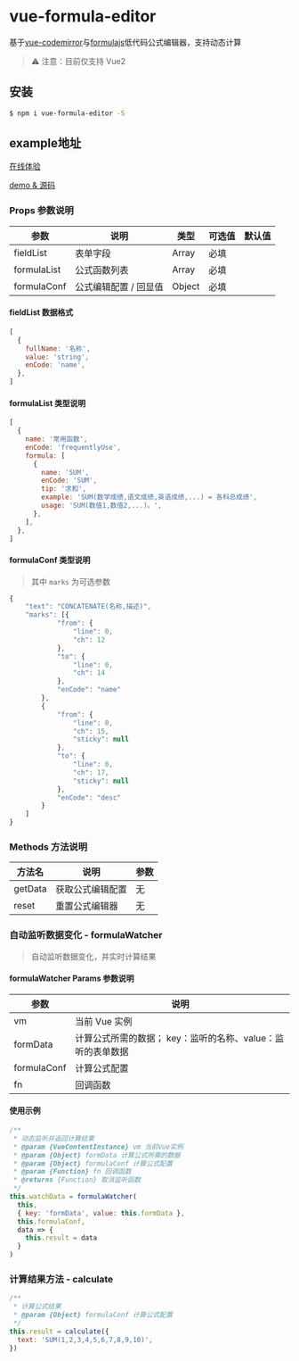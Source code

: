 # vue-formula-editor

<p>基于<a href='https://github.com/surmon-china/vue-codemirror'>vue-codemirror</a>与<a href='https://github.com/formulajs/formulajs'>formulajs</a>低代码公式编辑器，支持动态计算</p>

> ⚠️ 注意：目前仅支持 Vue2

## 安装

```bash
$ npm i vue-formula-editor -S
```
## example地址
<a href="https://master--stalwart-pudding-602011.netlify.app">在线体验</a>

<a href="https://github.com/Xy-Zipper/vue-formula-editor">demo & 源码</a>

### Props 参数说明

| 参数        | 说明                  | 类型   | 可选值 | 默认值 |
| ----------- | --------------------- | ------ | ------ | ------ |
| fieldList   | 表单字段              | Array  | 必填   |        |
| formulaList | 公式函数列表          | Array  | 必填   |        |
| formulaConf | 公式编辑配置 / 回显值 | Object | 必填   |        |

#### fieldList 数据格式

```javascript
[
  {
    fullName: '名称',
    value: 'string',
    enCode: 'name',
  },
]
```

#### formulaList 类型说明

```javascript
[
  {
    name: '常用函数',
    enCode: 'frequentlyUse',
    formula: [
      {
        name: 'SUM',
        enCode: 'SUM',
        tip: '求和',
        example: 'SUM(数学成绩,语文成绩,英语成绩,...) = 各科总成绩',
        usage: 'SUM(数值1,数值2,...)。',
      },
    ],
  },
]
```

#### formulaConf 类型说明

> 其中 `marks` 为可选参数

```javascript
{
    "text": "CONCATENATE(名称,描述)",
    "marks": [{
            "from": {
                "line": 0,
                "ch": 12
            },
            "to": {
                "line": 0,
                "ch": 14
            },
            "enCode": "name"
        },
        {
            "from": {
                "line": 0,
                "ch": 15,
                "sticky": null
            },
            "to": {
                "line": 0,
                "ch": 17,
                "sticky": null
            },
            "enCode": "desc"
        }
    ]
}
```

### Methods 方法说明

| 方法名  | 说明             | 参数 |
| ------- | ---------------- | ---- |
| getData | 获取公式编辑配置 | 无   |
| reset   | 重置公式编辑器   | 无   |

### 自动监听数据变化 - formulaWatcher

> 自动监听数据变化，并实时计算结果

#### formulaWatcher Params 参数说明

| 参数        | 说明                                                        |
| ----------- | ----------------------------------------------------------- |
| vm          | 当前 Vue 实例                                               |
| formData    | 计算公式所需的数据； key：监听的名称、value：监听的表单数据 |
| formulaConf | 计算公式配置                                                |
| fn          | 回调函数                                                    |

#### 使用示例

```javascript
/**
 * 动态监听并返回计算结果
 * @param {VueContentInstance} vm 当前Vue实例
 * @param {Object} formData 计算公式所需的数据
 * @param {Object} formulaConf 计算公式配置
 * @param {Function} fn 回调函数
 * @returns {Function} 取消监听函数
 */
this.watchData = formulaWatcher(
  this,
  { key: 'formData', value: this.formData },
  this.formulaConf,
  data => {
    this.result = data
  }
)
```

### 计算结果方法 - calculate

```javascript
/**
 * 计算公式结果
 * @param {Object} formulaConf 计算公式配置 
 */
this.result = calculate({
  text: 'SUM(1,2,3,4,5,6,7,8,9,10)',
})
```
